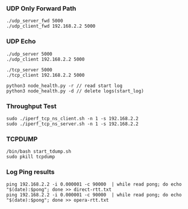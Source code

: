 
### UDP Only Forward Path

```
./udp_server_fwd 5000
./udp_client_fwd 192.168.2.2 5000
```

### UDP Echo
```
./udp_server 5000
./udp_client 192.168.2.2 5000
```

```
./tcp_server 5000
./tcp_client 192.168.2.2 5000

python3 node_health.py -r // read start log
python3 node_health.py -d // delete logs(start_log)
```

### Throughput Test
```
sudo ./iperf_tcp_ns_client.sh -n 1 -s 192.168.2.2
sudo ./iperf_tcp_ns_server.sh -n 1 -s 192.168.2.2
```

### TCPDUMP
```
/bin/bash start_tdump.sh
sudo pkill tcpdump
```

### Log Ping results
```
ping 192.168.2.2 -i 0.000001 -c 90000  | while read pong; do echo "$(date):$pong"; done >> direct-rtt.txt
ping 192.168.2.2 -i 0.000001 -c 90000  | while read pong; do echo "$(date):$pong"; done >> opera-rtt.txt
```



